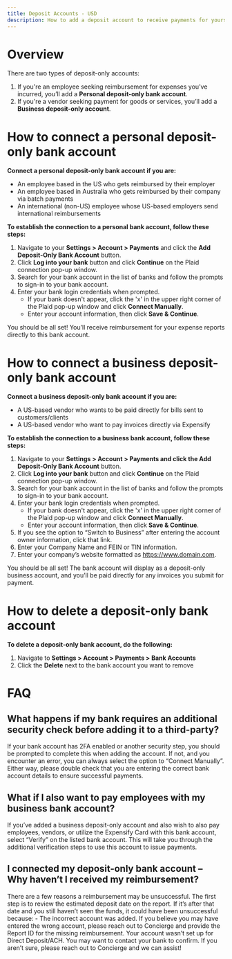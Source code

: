```yaml
---
title: Deposit Accounts - USD
description: How to add a deposit account to receive payments for yourself or your business (US)
---
```

# Overview  

There are two types of deposit-only accounts:  

1. If you're an employee seeking reimbursement for expenses you’ve incurred, you’ll add a **Personal deposit-only bank account**.
2. If you're a vendor seeking payment for goods or services, you’ll add a **Business deposit-only account**.  

# How to connect a personal deposit-only bank account

**Connect a personal deposit-only bank account if you are:**  

- An employee based in the US who gets reimbursed by their employer 
- An employee based in Australia who gets reimbursed by their company via batch payments
- An international (non-US) employee whose US-based employers send international reimbursements

**To establish the connection to a personal bank account, follow these steps:**  

1. Navigate to your **Settings > Account > Payments** and click the **Add Deposit-Only Bank Account** button.
2. Click **Log into your bank** button and click **Continue** on the Plaid connection pop-up window.
3. Search for your bank account in the list of banks and follow the prompts to sign-in to your bank account.
4. Enter your bank login credentials when prompted.
    - If your bank doesn't appear, click the 'x' in the upper right corner of the Plaid pop-up window and click **Connect Manually**.
    - Enter your account information, then click **Save & Continue**.

You should be all set! You’ll receive reimbursement for your expense reports directly to this bank account. 

# How to connect a business deposit-only bank account  

**Connect a business deposit-only bank account if you are:**  

- A US-based vendor who wants to be paid directly for bills sent to customers/clients
- A US-based vendor who want to pay invoices directly via Expensify

**To establish the connection to a business bank account, follow these steps:**    

1. Navigate to your **Settings > Account > Payments and click the Add Deposit-Only Bank Account** button.
2. Click **Log into your bank** button and click **Continue** on the Plaid connection pop-up window.
3. Search for your bank account in the list of banks and follow the prompts to sign-in to your bank account.
4. Enter your bank login credentials when prompted.
    - If your bank doesn't appear, click the 'x' in the upper right corner of the Plaid pop-up window and click **Connect Manually**.
    - Enter your account information, then click **Save & Continue**.
5. If you see the option to “Switch to Business” after entering the account owner information, click that link.
6. Enter your Company Name and FEIN or TIN information.
7. Enter your company’s website formatted as https://www.domain.com.
  
You should be all set! The bank account will display as a deposit-only business account, and you’ll be paid directly for any invoices you submit for payment.   

# How to delete a deposit-only bank account  

**To delete a deposit-only bank account, do the following:**  

1. Navigate to **Settings > Account > Payments > Bank Accounts** 
2. Click the **Delete** next to the bank account you want to remove

# FAQ  

## **What happens if my bank requires an additional security check before adding it to a third-party?**  

If your bank account has 2FA enabled or another security step, you should be prompted to complete this when adding the account. If not, and you encounter an error, you can always select the option to “Connect Manually”. Either way, please double check that you are entering the correct bank account details to ensure successful payments.  

## **What if I also want to pay employees with my business bank account?**  

If you’ve added a business deposit-only account and also wish to also pay employees, vendors, or utilize the Expensify Card with this bank account, select “Verify” on the listed bank account. This will take you through the additional verification steps to use this account to issue payments.  

## **I connected my deposit-only bank account – Why haven’t I received my reimbursement?**  

There are a few reasons a reimbursement may be unsuccessful. The first step is to review the estimated deposit date on the report. If it’s after that date and you still haven’t seen the funds, it could have been unsuccessful because:
    - The incorrect account was added. If you believe you may have entered the wrong account, please reach out to Concierge and provide the Report ID for the missing reimbursement.
Your account wasn’t set up for Direct Deposit/ACH. You may want to contact your bank to confirm. 
If you aren’t sure, please reach out to Concierge and we can assist!
